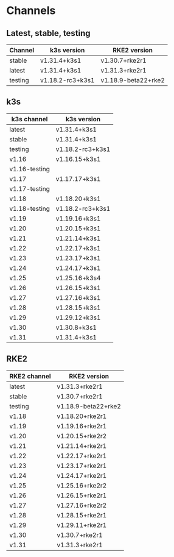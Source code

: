 # Channels

## Latest, stable, testing

| Channel | k3s version | RKE2 version |
| ------- | ----------- | ------------ |
stable|v1.31.4+k3s1|v1.30.7+rke2r1
latest|v1.31.4+k3s1|v1.31.3+rke2r1
testing|v1.18.2-rc3+k3s1|v1.18.9-beta22+rke2

## k3s

| k3s channel | k3s version |
| ----------- | ----------- |
| latest | v1.31.4+k3s1 |
| stable | v1.31.4+k3s1 |
| testing | v1.18.2-rc3+k3s1 |
| v1.16 | v1.16.15+k3s1 |
| v1.16-testing |  |
| v1.17 | v1.17.17+k3s1 |
| v1.17-testing |  |
| v1.18 | v1.18.20+k3s1 |
| v1.18-testing | v1.18.2-rc3+k3s1 |
| v1.19 | v1.19.16+k3s1 |
| v1.20 | v1.20.15+k3s1 |
| v1.21 | v1.21.14+k3s1 |
| v1.22 | v1.22.17+k3s1 |
| v1.23 | v1.23.17+k3s1 |
| v1.24 | v1.24.17+k3s1 |
| v1.25 | v1.25.16+k3s4 |
| v1.26 | v1.26.15+k3s1 |
| v1.27 | v1.27.16+k3s1 |
| v1.28 | v1.28.15+k3s1 |
| v1.29 | v1.29.12+k3s1 |
| v1.30 | v1.30.8+k3s1 |
| v1.31 | v1.31.4+k3s1 |

## RKE2

| RKE2 channel | RKE2 version |
| ------------ | ----------- |
| latest | v1.31.3+rke2r1 |
| stable | v1.30.7+rke2r1 |
| testing | v1.18.9-beta22+rke2 |
| v1.18 | v1.18.20+rke2r1 |
| v1.19 | v1.19.16+rke2r1 |
| v1.20 | v1.20.15+rke2r2 |
| v1.21 | v1.21.14+rke2r1 |
| v1.22 | v1.22.17+rke2r1 |
| v1.23 | v1.23.17+rke2r1 |
| v1.24 | v1.24.17+rke2r1 |
| v1.25 | v1.25.16+rke2r2 |
| v1.26 | v1.26.15+rke2r1 |
| v1.27 | v1.27.16+rke2r2 |
| v1.28 | v1.28.15+rke2r1 |
| v1.29 | v1.29.11+rke2r1 |
| v1.30 | v1.30.7+rke2r1 |
| v1.31 | v1.31.3+rke2r1 |
